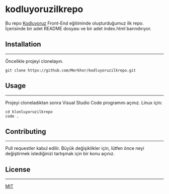 # kodluyoruzilkrepo
Bu repo [Kodluyoruz](https://www.kodluyoruz.org/) Front-End eğitiminde oluşturduğumuz ilk repo. İçerisinde bir adet README dosyası ve bir adet index.html barındırıyor.

## Installation
---
Öncelikle projeyi clonelayın.
```
git clone https://github.com/Merkhor/kodluyoruzilkrepo.git
```
## Usage
---
Projeyi cloneladıktan sonra Visual Studio Code programını açınız.
Linux için:
```
cd klonluyoruzilkrepo
code .
```
## Contributing
---
Pull requestler kabul edilir. Büyük değişiklikler için, lütfen önce neyi değiştirmek istediğinizi tartışmak için bir konu açınız.

## License
---
[MIT](https://choosealicense.com/licenses/mit/)